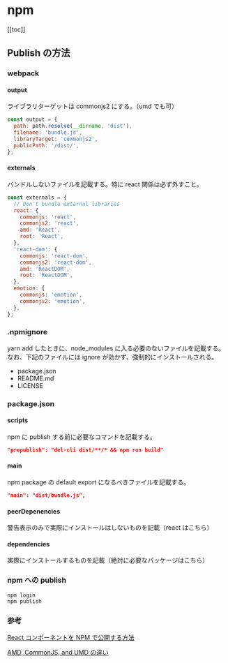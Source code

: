 # npm

[[toc]]

## Publish の方法

### webpack

#### output

ライブラリターゲットは commonjs2 にする。（umd でも可）

```js
const output = {
  path: path.resolve(__dirname, 'dist'),
  filename: 'bundle.js',
  libraryTarget: 'commonjs2',
  publicPath: '/dist/',
};
```

#### externals

バンドルしないファイルを記載する。特に react 関係は必ず外すこと。

```js
const externals = {
  // Don't bundle external libraries
  react: {
    commonjs: 'react',
    commonjs2: 'react',
    amd: 'React',
    root: 'React',
  },
  'react-dom': {
    commonjs: 'react-dom',
    commonjs2: 'react-dom',
    amd: 'ReactDOM',
    root: 'ReactDOM',
  },
  emotion: {
    commonjs: 'emotion',
    commonjs2: 'emotion',
  },
};
```

### .npmignore

yarn add したときに、node_modules に入る必要のないファイルを記載する。
なお、下記のファイルには ignore が効かず、強制的にインストールされる。

- package.json
- README.md
- LICENSE

### package.json

#### scripts

npm に publish する前に必要なコマンドを記載する。

```json
"prepublish": "del-cli dist/**/* && npm run build"
```

#### main

npm package の default export になるべきファイルを記載する。

```json
"main": "dist/bundle.js",
```

#### peerDepenencies

警告表示のみで実際にインストールはしないものを記載（react はこちら）

#### dependencies

実際にインストールするものを記載（絶対に必要なパッケージはこちら）

### npm への publish

```sh
npm login
npm publish
```

### 参考

[React コンポーネントを NPM で公開する方法](https://itnext.io/how-to-package-your-react-component-for-distribution-via-npm-d32d4bf71b4f)

[AMD, CommonJS, and UMD の違い](https://www.davidbcalhoun.com/2014/what-is-amd-commonjs-and-umd/)
